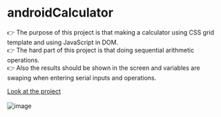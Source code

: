 # androidCalculator
👉 The purpose of this project is that making a calculator using CSS grid template and using JavaScript in DOM. <br>
👉 The hard part of this project is that doing sequential arithmetic operations. <br>
👉 Also the results should be shown in the screen and variables are swaping when entering serial inputs and operations. <br>

[Look at the project](https://birkan-dogan.github.io/androidCalculator/) <br> <br>
![image](https://user-images.githubusercontent.com/101419153/173321636-b66eae1f-6b04-4b8e-a098-39cb82ff26aa.png)

